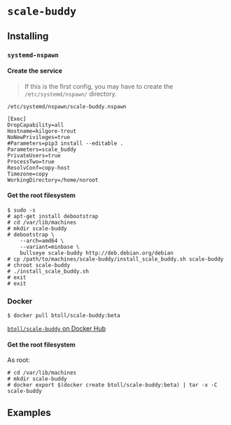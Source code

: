 # `scale-buddy`

## Installing

### `systemd-nspawn`

#### Create the service

> If this is the first config, you may have to create the `/etc/systemd/nspawn/` directory.

`/etc/systemd/nspawn/scale-buddy.nspawn`

```
[Exec]
DropCapability=all
Hostname=kilgore-trout
NoNewPrivileges=true
#Parameters=pip3 install --editable .
Parameters=scale_buddy
PrivateUsers=true
ProcessTwo=true
ResolvConf=copy-host
Timezone=copy
WorkingDirectory=/home/noroot
```

#### Get the root filesystem

```
$ sudo -s
# apt-get install debootstrap
# cd /var/lib/machines
# mkdir scale-buddy
# debootstrap \
    --arch=amd64 \
    --variant=minbase \
    bullseye scale-buddy http://deb.debian.org/debian
# cp /path/to/machines/scale-buddy/install_scale_buddy.sh scale-buddy
# chroot scale-buddy
# ./install_scale_buddy.sh
# exit
# exit
```

### Docker

```
$ docker pull btoll/scale-buddy:beta
```

[`btoll/scale-buddy` on Docker Hub]

#### Get the root filesystem

As root:

```
# cd /var/lib/machines
# mkdir scale-buddy
# docker export $(docker create btoll/scale-buddy:beta) | tar -x -C scale-buddy
```

## Examples

[`btoll/scale-buddy` on Docker Hub]: https://hub.docker.com/r/btoll/scale-buddy

